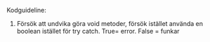 Kodguideline:

1. Försök att undvika göra void metoder, försök istället använda en boolean
istället för try catch. True= error. False = funkar
